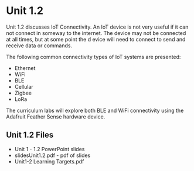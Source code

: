 # Unit 1.2

Unit 1.2 discusses IoT Connectivity.  An IoT device is not very useful if it can not connect in 
someway to the internet. The device may not be connected at all times, but at some point the d
evice will need to connect to send and receive data or commands.

The following common connectivity types of IoT systems are presented:

* Ethernet
* WiFi
* BLE
* Cellular
* Zigbee
* LoRa

The curriculum labs will explore both BLE and WiFi connectivity using the Adafruit Feather 
Sense hardware device.

## Unit 1.2 Files

* Unit 1 - 1.2 PowerPoint slides
* slidesUnit1.2.pdf - pdf of slides
* Unit1-2 Learning Targets.pdf
